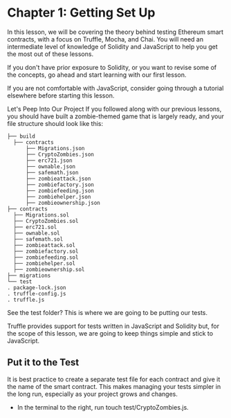 # Chapter 1: Getting Set Up
In this lesson, we will be covering the theory behind testing Ethereum smart contracts, with a focus on Truffle, Mocha, and Chai.
You will need an intermediate level of knowledge of Solidity and JavaScript to help you get the most out of these lessons.

If you don't have prior exposure to Solidity, or you want to revise some of the concepts, go ahead and start learning with our first lesson.

If you are not comfortable with JavaScript, consider going through a tutorial elsewhere before starting this lesson.

Let's Peep Into Our Project
If you followed along with our previous lessons, you should have built a zombie-themed game that is largely ready, and your file structure should look like this:

```
├── build
  ├── contracts
      ├── Migrations.json
      ├── CryptoZombies.json
      ├── erc721.json
      ├── ownable.json
      ├── safemath.json
      ├── zombieattack.json
      ├── zombiefactory.json
      ├── zombiefeeding.json
      ├── zombiehelper.json
      ├── zombieownership.json
├── contracts
  ├── Migrations.sol
  ├── CryptoZombies.sol
  ├── erc721.sol
  ├── ownable.sol
  ├── safemath.sol
  ├── zombieattack.sol
  ├── zombiefactory.sol
  ├── zombiefeeding.sol
  ├── zombiehelper.sol
  ├── zombieownership.sol
├── migrations
└── test
. package-lock.json
. truffle-config.js
. truffle.js
```

See the test folder? This is where we are going to be putting our tests.

Truffle provides support for tests written in JavaScript and Solidity but, for the scope of this lesson, we are going to keep things simple and stick to JavaScript.

## Put it to the Test
It is best practice to create a separate test file for each contract and give it the name of the smart contract. This makes managing your tests simpler in the
long run, especially as your project grows and changes.

- In the terminal to the right, run touch test/CryptoZombies.js.

